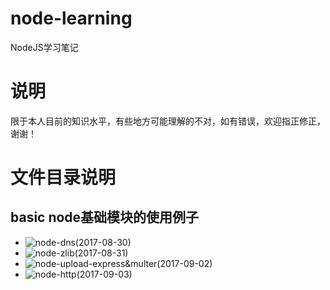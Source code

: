 # node-learning
NodeJS学习笔记

# 说明
限于本人目前的知识水平，有些地方可能理解的不对，如有错误，欢迎指正修正，谢谢！

# 文件目录说明
## basic node基础模块的使用例子
 - ![node-dns(2017-08-30)](https://github.com/mvpzx/node-learning/tree/master/basic/node-dns)
 - ![node-zlib(2017-08-31)](https://github.com/mvpzx/node-learning/tree/master/basic/node-zlib)
 - ![node-upload-express&multer(2017-09-02)](https://github.com/mvpzx/node-learning/tree/master/basic/node-upload-express%26multer)
 - ![node-http(2017-09-03)](https://github.com/mvpzx/node-learning/tree/master/basic/node-http)

